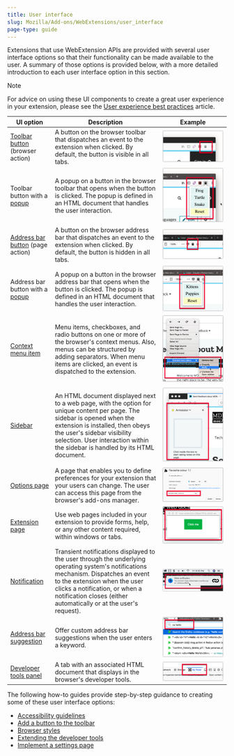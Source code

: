 ```yaml
---
title: User interface
slug: Mozilla/Add-ons/WebExtensions/user_interface
page-type: guide
---
```




Extensions that use WebExtension APIs are provided with several user interface options so that their functionality can be made available to the user. A summary of those options is provided below, with a more detailed introduction to each user interface option in this section.

> [!NOTE]
> For advice on using these UI components to create a great user experience in your extension, please see the [User experience best practices](https://extensionworkshop.com/documentation/develop/user-experience-best-practices/) article.

<table class="standard-table">
  <thead>
    <tr>
      <th scope="col">UI option</th>
      <th scope="col">Description</th>
      <th scope="col">Example</th>
    </tr>
  </thead>
  <tbody>
    <tr>
      <td>
        <a
          href="/Mozilla/Add-ons/WebExtensions/user_interface/Toolbar_button"
          >Toolbar button</a
        >
        (browser action)
      </td>
      <td>
        A button on the browser toolbar that dispatches an event to the
        extension when clicked. By default, the button is visible in all tabs.
      </td>
      <td>
        <img
          alt="Example showing a toolbar button (browser action)."
          src="browser-action.png"
        />
      </td>
    </tr>
    <tr>
      <td>
        Toolbar button with a
        <a
          href="/Mozilla/Add-ons/WebExtensions/user_interface/Popups"
          >popup</a
        >
      </td>
      <td>
        A popup on a button in the browser toolbar that opens when the button is
        clicked. The popup is defined in an HTML document that handles the user
        interaction.
      </td>
      <td>
        <img
          alt="Example of the pop-up on a toolbar button"
          src="popup-shadow.png"
        />
      </td>
    </tr>
    <tr>
      <td>
        <a
          href="/Mozilla/Add-ons/WebExtensions/user_interface/Page_actions"
          >Address bar button</a
        >
        (page action)
      </td>
      <td>
        A button on the browser address bar that dispatches an event to the
        extension when clicked. By default, the button is hidden in all tabs.
      </td>
      <td>
        <img
          alt="Example showing an address bar button (page action) "
          src="address_bar_button.png"
        />
      </td>
    </tr>
    <tr>
      <td>
        Address bar button with a
        <a
          href="/Mozilla/Add-ons/WebExtensions/user_interface/Popups"
          >popup</a
        >
      </td>
      <td>
        A popup on a button in the browser address bar that opens when the
        button is clicked. The popup is defined in an HTML document that handles
        the user interaction.
      </td>
      <td>
        <img
          alt="Example of a popup on the address bar button"
          src="page_action_popup.png"
        />
      </td>
    </tr>
    <tr>
      <td>
        <a
          href="/Mozilla/Add-ons/WebExtensions/user_interface/Context_menu_items"
          >Context menu item</a
        >
      </td>
      <td>
        Menu items, checkboxes, and radio buttons on one or more of the
        browser's context menus. Also, menus can be structured by adding
        separators. When menu items are clicked, an event is dispatched to the
        extension.
      </td>
      <td>
        <img
          alt="Example of content menu items added by a WebExtension, from the context-menu-demo example"
          src="context_menu_example.png"
        />
      </td>
    </tr>
    <tr>
      <td>
        <a
          href="/Mozilla/Add-ons/WebExtensions/user_interface/Sidebars"
          >Sidebar</a
        >
      </td>
      <td>
        <p>
          An HTML document displayed next to a web page, with the option for
          unique content per page. The sidebar is opened when the extension is
          installed, then obeys the user's sidebar visibility selection. User
          interaction within the sidebar is handled by its HTML document.
        </p>
      </td>
      <td><img alt="Example of a sidebar" src="bookmarks-sidebar.png" /></td>
    </tr>
    <tr>
      <td>
        <a
          href="/Mozilla/Add-ons/WebExtensions/user_interface/Options_pages"
          >Options page</a
        >
      </td>
      <td>
        A page that enables you to define preferences for your extension that
        your users can change. The user can access this page from the browser's
        add-ons manager.
      </td>
      <td>
        <img
          alt="Example showing the options page content added in the favorite colors example."
          src="options_page.png"
        />
      </td>
    </tr>
    <tr>
      <td>
        <a
          href="/Mozilla/Add-ons/WebExtensions/user_interface/Extension_pages"
          >Extension page</a
        >
      </td>
      <td>
        Use web pages included in your extension to provide forms, help, or any
        other content required, within windows or tabs.
      </td>
      <td>
        <img
          alt="Example of a simple bundled page displayed as a detached panel."
          src="bundled_page_as_panel_small.png"
        />
      </td>
    </tr>
    <tr>
      <td>
        <a
          href="/Mozilla/Add-ons/WebExtensions/user_interface/Notifications"
          >Notification</a
        >
      </td>
      <td>
        Transient notifications displayed to the user through the underlying
        operating system's notifications mechanism. Dispatches an event to the
        extension when the user clicks a notification, or when a notification
        closes (either automatically or at the user's request).
      </td>
      <td>
        <img
          alt="Example of an extension triggered system notification"
          src="notify-shadowed.png"
        />
      </td>
    </tr>
    <tr>
      <td>
        <a
          href="/Mozilla/Add-ons/WebExtensions/user_interface/Omnibox"
          >Address bar suggestion</a
        >
      </td>
      <td>
        Offer custom address bar suggestions when the user enters a keyword.
      </td>
      <td>
        <img
          alt="Example showing the result of the firefox_code_search WebExtension&#x27;s customization of the address bar suggestions."
          src="omnibox_example_small.png"
        />
      </td>
    </tr>
    <tr>
      <td>
        <a
          href="/Mozilla/Add-ons/WebExtensions/user_interface/devtools_panels"
          >Developer tools panel</a
        >
      </td>
      <td>
        A tab with an associated HTML document that displays in the browser's
        developer tools.
      </td>
      <td>
        <img
          alt="Example of a custom panel on developer tools."
          src="developer_panel_tab.png"
        />
      </td>
    </tr>
  </tbody>
</table>

The following how-to guides provide step-by-step guidance to creating some of these user interface options:

- [Accessibility guidelines](https://extensionworkshop.com/documentation/develop/build-an-accessible-extension/)
- [Add a button to the toolbar](/Mozilla/Add-ons/WebExtensions/Add_a_button_to_the_toolbar)
- [Browser styles](/Mozilla/Add-ons/WebExtensions/user_interface/Browser_styles)
- [Extending the developer tools](/Mozilla/Add-ons/WebExtensions/Extending_the_developer_tools)
- [Implement a settings page](/Mozilla/Add-ons/WebExtensions/Implement_a_settings_page)
